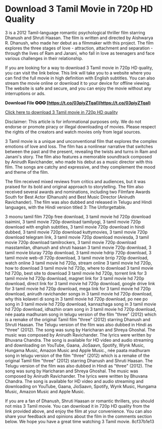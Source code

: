 # Download 3 Tamil Movie in 720p HD Quality
 
3 is a 2012 Tamil-language romantic psychological thriller film starring Dhanush and Shruti Haasan. The film is written and directed by Aishwarya R. Dhanush, who made her debut as a filmmaker with this project. The film explores the three stages of love - attraction, attachment and separation - through the lives of Ram and Janani, who fall in love as teenagers and face various challenges in their relationship.
 
If you are looking for a way to download 3 Tamil movie in 720p HD quality, you can visit the link below. This link will take you to a website where you can find the full movie in high definition with English subtitles. You can also stream the movie online or download it to your device for offline viewing. The website is safe and secure, and you can enjoy the movie without any interruptions or ads.
 
**Download File ✪✪✪ [https://t.co/03piyZTqal](https://t.co/03piyZTqal)**


 
[Click here to download 3 Tamil movie in 720p HD quality](https://archive.org/details/3-tamil-movie)
 
Disclaimer: This article is for informational purposes only. We do not endorse or promote piracy or illegal downloading of movies. Please respect the rights of the creators and watch movies only from legal sources.
  
3 Tamil movie is a unique and unconventional film that explores the complex emotions of love and loss. The film has a nonlinear narrative that switches between the past and the present, revealing the twists and turns in Ram and Janani's story. The film also features a memorable soundtrack composed by Anirudh Ravichander, who made his debut as a music director with this film. The songs are catchy and expressive, and they complement the mood and theme of the film.
 
The film received mixed reviews from critics and audiences, but it was praised for its bold and original approach to storytelling. The film also received several awards and nominations, including two Filmfare Awards South for Best Actor (Dhanush) and Best Music Director (Anirudh Ravichander). The film was also dubbed and released in Telugu and Hindi languages, with the Hindi version titled 3: The Unforgettable.
 
3 moonu tamil film 720p free download,  3 tamil movie hd 720p download isaimini,  3 tamil movie 720p download tamilyogi,  3 tamil movie 720p download with english subtitles,  3 tamil movie 720p download in hindi dubbed,  3 tamil movie 720p download kuttymovies,  3 tamil movie 720p download telegram link,  3 tamil movie 720p download moviesda,  3 tamil movie 720p download tamilrockers,  3 tamil movie 720p download masstamilan,  dhanush and shruti haasan 3 tamil movie 720p download,  3 tamil movie bluray 720p download,  3 tamil movie hdrip 720p download,  3 tamil movie web-dl 720p download,  3 tamil movie brrip 720p download,  watch online 3 tamil movie hd 720p,  stream online 3 tamil movie hd 720p,  how to download 3 tamil movie hd 720p,  where to download 3 tamil movie hd 720p,  best site to download 3 tamil movie hd 720p,  torrent link for 3 tamil movie hd 720p download,  magnet link for 3 tamil movie hd 720p download,  direct link for 3 tamil movie hd 720p download,  google drive link for 3 tamil movie hd 720p download,  mega link for 3 tamil movie hd 720p download,  anirudh ravichander songs in 3 tamil movie hd 720p download,  why this kolaveri di song in 3 tamil movie hd 720p download,  po nee po song in 3 tamil movie hd 720p download,  kannazhaga song in 3 tamil movie hd 720p download,  idhazhin oram song in 3 tamil movie hd 720p download,  née paata madhuram song in telugu version of the film "three" (2012) which is a remake of the original Tamil film "three" (2012) starring Dhanush and Shruti Haasan. The Telugu version of the film was also dubbed in Hindi as "three" (2012). The song was sung by Haricharan and Shreya Ghoshal. The music was composed by Anirudh Ravichander. The lyrics were written by Bhuvana Chandra. The song is available for HD video and audio streaming and downloading on YouTube, Gaana, JioSaavn, Spotify, Wynk Music, Hungama Music, Amazon Music and Apple Music.,  née paata madhuram song in telugu version of the film "three" (2012) which is a remake of the original Tamil film "three" (2012) starring Dhanush and Shruti Haasan. The Telugu version of the film was also dubbed in Hindi as "three" (2012). The song was sung by Haricharan and Shreya Ghoshal. The music was composed by Anirudh Ravichander. The lyrics were written by Bhuvana Chandra. The song is available for HD video and audio streaming and downloading on YouTube, Gaana, JioSaavn, Spotify, Wynk Music, Hungama Music, Amazon Music and Apple Music.
 
If you are a fan of Dhanush, Shruti Haasan or romantic thrillers, you should not miss 3 Tamil movie. You can download it in 720p HD quality from the link provided above, and enjoy the film at your convenience. You can also share your feedback and opinions about the film in the comments section below. We hope you have a great time watching 3 Tamil movie.
 8cf37b1e13
 
